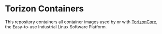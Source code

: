 # Torizon Containers

This repository containers all container images used by or with [TorizonCore](https://www.toradex.com/operating-systems/torizon-core), the Easy-to-use Industrial Linux Software Platform.

